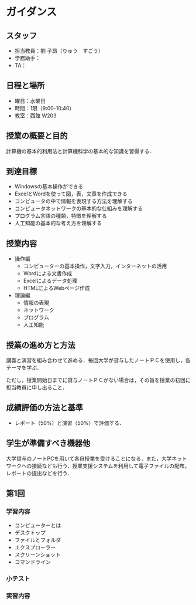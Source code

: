 # ガイダンス

## スタッフ

- 担当教員：劉 子昂（りゅう　すごう）
- 学務助手：
- TA：

## 日程と場所

- 曜日：水曜日
- 時間：1限（9:00-10:40）
- 教室：西館 W203

## 授業の概要と目的

計算機の基本的利用法と計算機科学の基本的な知識を習得する．

## 到達目標

- Windowsの基本操作ができる
- ExcelとWordを使って図，表，文章を作成できる
- コンピュータの中で情報を表現する方法を理解する
- コンピュータネットワークの基本的な仕組みを理解する
- プログラム言語の種類，特徴を理解する
- 人工知能の基本的な考え方を理解する

## 授業内容

- 操作編
  - コンピューターの基本操作，文字入力，インターネットの活用
  - Wordによる文書作成
  - Excelによるデータ処理
  - HTMLによるWebページ作成
- 理論編
  - 情報の表現
  - ネットワーク
  - プログラム
  - 人工知能

## 授業の進め方と方法

講義と演習を組み合わせて進める．毎回大学が貸与したノートＰＣを使用し，各テーマを学ぶ．

ただし，授業開始日までに貸与ノートＰＣがない場合は，その旨を授業の初回に担当教員に申し出ること．

## 成績評価の方法と基準

- レポート（50%）と演習（50%）で評価する．

## 学生が準備すべき機器他

大学貸与のノートPCを用いて各自授業を受けることになる．また，大学ネットワークへの接続なども行う．授業支援システムを利用して電子ファイルの配布，レポートの提出などを行う．

## 第1回

### 学習内容

- コンピューターとは
- デスクトップ
- ファイルとフォルダ
- エクスプローラー
- スクリーンショット
- コマンドライン

### 小テスト


### 実習内容



